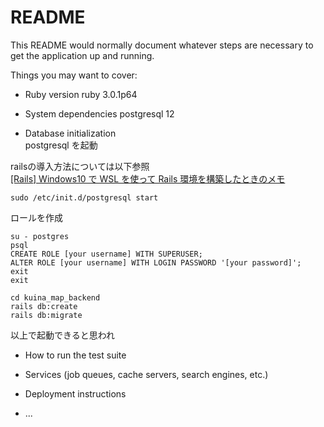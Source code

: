 # README

This README would normally document whatever steps are necessary to get the
application up and running.

Things you may want to cover:

* Ruby version
ruby 3.0.1p64
* System dependencies
postgresql 12

* Database initialization
<br>postgresql を起動

railsの導入方法については以下参照<br>
[[Rails] Windows10 で WSL を使って Rails 環境を構築したときのメモ
](https://qiita.com/ksh-fthr/items/64a4e86c8bad08322c94)
```
sudo /etc/init.d/postgresql start
```
ロールを作成
```
su - postgres
psql
CREATE ROLE [your username] WITH SUPERUSER;
ALTER ROLE [your username] WITH LOGIN PASSWORD '[your password]';
exit
exit
```
```
cd kuina_map_backend
rails db:create
rails db:migrate
```
以上で起動できると思われ
* How to run the test suite
* Services (job queues, cache servers, search engines, etc.)

* Deployment instructions

* ...
